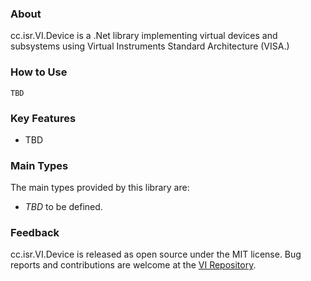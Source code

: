 ### About

cc.isr.VI.Device is a .Net library implementing virtual devices and subsystems
using Virtual Instruments Standard Architecture (VISA.)

### How to Use

```
TBD
```

### Key Features

* TBD

### Main Types

The main types provided by this library are:

* _TBD_ to be defined.

### Feedback

cc.isr.VI.Device is released as open source under the MIT license.
Bug reports and contributions are welcome at the [VI Repository].

[VI Repository]: https://bitbucket.org/davidhary/dn.vi

